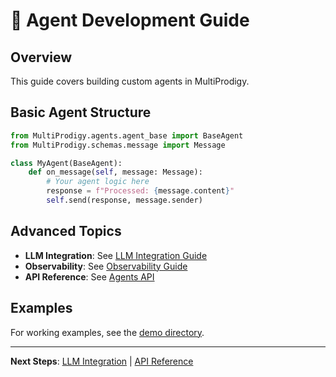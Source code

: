 # 🤖 Agent Development Guide

## Overview

This guide covers building custom agents in MultiProdigy.

## Basic Agent Structure

```python
from MultiProdigy.agents.agent_base import BaseAgent
from MultiProdigy.schemas.message import Message

class MyAgent(BaseAgent):
    def on_message(self, message: Message):
        # Your agent logic here
        response = f"Processed: {message.content}"
        self.send(response, message.sender)
```

## Advanced Topics

- **LLM Integration**: See [LLM Integration Guide](llm_integration.md)
- **Observability**: See [Observability Guide](observability.md)
- **API Reference**: See [Agents API](../api/agents.md)

## Examples

For working examples, see the [demo directory](../../demo/).

---

**Next Steps**: [LLM Integration](llm_integration.md) | [API Reference](../api/agents.md)